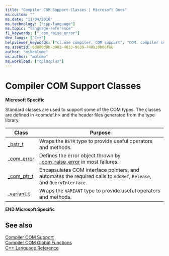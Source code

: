 ```yaml
---
title: "Compiler COM Support Classes | Microsoft Docs"
ms.custom: ""
ms.date: "11/04/2016"
ms.technology: ["cpp-language"]
ms.topic: "language-reference"
f1_keywords: ["_com_raise_error"]
dev_langs: ["C++"]
helpviewer_keywords: ["cl.exe compiler, COM support", "COM, compiler support"]
ms.assetid: 6d800d9b-b902-4033-9639-740a30b06f88
author: "mikeblome"
ms.author: "mblome"
ms.workload: ["cplusplus"]
---
```

# Compiler COM Support Classes
**Microsoft Specific**  
  
 Standard classes are used to support some of the COM types. The classes are defined in \<comdef.h> and the header files generated from the type library.  
  
|Class|Purpose|  
|-----------|-------------|  
|[_bstr_t](../cpp/bstr-t-class.md)|Wraps the `BSTR` type to provide useful operators and methods.|  
|[_com_error](../cpp/com-error-class.md)|Defines the error object thrown by [_com_raise_error](../cpp/com-raise-error.md) in most failures.|  
|[_com_ptr_t](../cpp/com-ptr-t-class.md)|Encapsulates COM interface pointers, and automates the required calls to `AddRef`, `Release`, and `QueryInterface`.|  
|[_variant_t](../cpp/variant-t-class.md)|Wraps the `VARIANT` type to provide useful operators and methods.|  
  
**END Microsoft Specific**  
  
## See also  
 [Compiler COM Support](../cpp/compiler-com-support.md)   
 [Compiler COM Global Functions](../cpp/compiler-com-global-functions.md)   
 [C++ Language Reference](../cpp/cpp-language-reference.md)